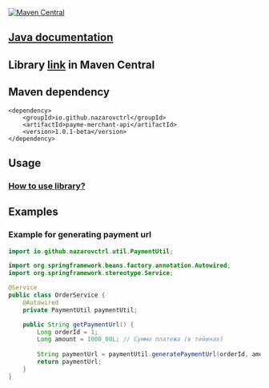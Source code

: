 [![Maven Central](https://maven-badges.herokuapp.com/maven-central/io.github.nazarovctrl/payme-merchant-api/badge.svg)](https://mvnrepository.com/artifact/io.github.nazarovctrl/payme-merchant-api)

## [Java documentation](https://javadoc.io/doc/io.github.nazarovctrl/payme-merchant-api/1.0.1-beta)
## Library [link](https://central.sonatype.com/artifact/io.github.nazarovctrl/payme-merchant-api/1.0.1-beta) in Maven Central
## Maven dependency

```
<dependency>
    <groupId>io.github.nazarovctrl</groupId>
    <artifactId>payme-merchant-api</artifactId>
    <version>1.0.1-beta</version>
</dependency>
```
## Usage
### [How to use library?](https://github.com/nazarovctrl/payme-merchant-api/blob/master/HOW2USE.md#how-to-use-library)

## Examples
### Example for generating payment url
```java
import io.github.nazarovctrl.util.PaymentUtil;

import org.springframework.beans.factory.annotation.Autowired;
import org.springframework.stereotype.Service;

@Service
public class OrderService {
    @Autowired
    private PaymentUtil paymentUtil;

    public String getPaymentUrl() {
        Long orderId = 1;
        Long amount = 1000_00L; // Сумма платежа (в тийинах)
        
        String paymentUrl = paymentUtil.generatePaymentUrl(orderId, amount);
        return paymentUrl;
    }
}
```
